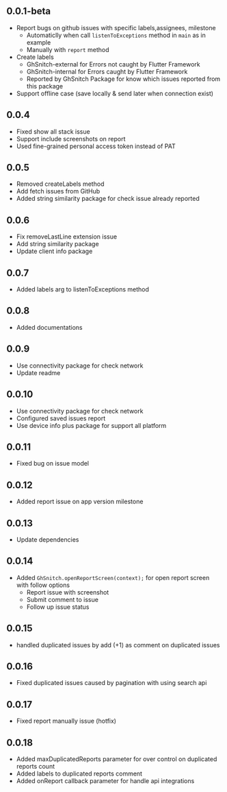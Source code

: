 ## 0.0.1-beta

* Report bugs on github issues with specific labels,assignees, milestone
  - Automaticlly when call `listenToExceptions` method in `main` as in example
  - Manually with `report` method
* Create labels
	- GhSnitch-external for Errors not caught by Flutter Framework
	- GhSnitch-internal for Errors caught by Flutter Framework
	- Reported by GhSnitch Package for know which issues reported from this package
* Support offline case (save locally & send later when connection exist)

## 0.0.4

* Fixed show all stack issue
* Support include screenshots on report
* Used fine-grained personal access token instead of PAT

## 0.0.5
* Removed createLabels method
* Add fetch issues from GitHub
* Added string similarity package for check issue already reported
## 0.0.6

* Fix removeLastLine extension issue
* Add string similarity package
* Update client info package

## 0.0.7
* Added labels arg to listenToExceptions method

## 0.0.8
* Added documentations

## 0.0.9
* Use connectivity package for check network
* Update readme

## 0.0.10
* Use connectivity package for check network
* Configured saved issues report
* Use device info plus package for support all platform

## 0.0.11
* Fixed bug on issue model

## 0.0.12
* Added report issue on app version milestone

## 0.0.13
* Update dependencies

## 0.0.14
* Added `GhSnitch.openReportScreen(context);` for open report screen with follow options
	- Report issue with screenshot
	- Submit comment to issue
	- Follow up issue status

## 0.0.15
* handled duplicated issues by add (+1) as comment on duplicated issues

## 0.0.16
* Fixed duplicated issues caused by pagination with using search api

## 0.0.17
* Fixed report manually issue (hotfix)

## 0.0.18
* Added maxDuplicatedReports parameter for over control on duplicated reports count
* Added labels to duplicated reports comment
* Added onReport callback parameter for handle api integrations
